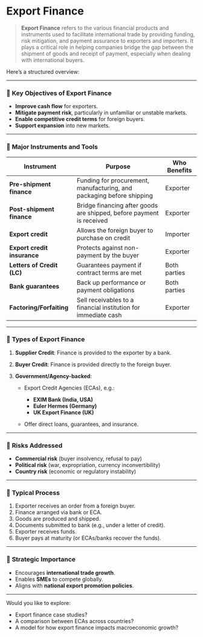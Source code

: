 # Export Finance

> **Export Finance** refers to the various financial products and instruments used to facilitate international trade by providing funding, risk mitigation, and payment assurance to exporters and importers. It plays a critical role in helping companies bridge the gap between the shipment of goods and receipt of payment, especially when dealing with international buyers.

Here’s a structured overview:

---

### 🔹 **Key Objectives of Export Finance**

* **Improve cash flow** for exporters.
* **Mitigate payment risk**, particularly in unfamiliar or unstable markets.
* **Enable competitive credit terms** for foreign buyers.
* **Support expansion** into new markets.

---

### 🔹 **Major Instruments and Tools**

| Instrument                  | Purpose                                                               | Who Benefits |
| --------------------------- | --------------------------------------------------------------------- | ------------ |
| **Pre-shipment finance**    | Funding for procurement, manufacturing, and packaging before shipping | Exporter     |
| **Post-shipment finance**   | Bridge financing after goods are shipped, before payment is received  | Exporter     |
| **Export credit**           | Allows the foreign buyer to purchase on credit                        | Importer     |
| **Export credit insurance** | Protects against non-payment by the buyer                             | Exporter     |
| **Letters of Credit (LC)**  | Guarantees payment if contract terms are met                          | Both parties |
| **Bank guarantees**         | Back up performance or payment obligations                            | Both parties |
| **Factoring/Forfaiting**    | Sell receivables to a financial institution for immediate cash        | Exporter     |

---

### 🔹 **Types of Export Finance**

1. **Supplier Credit**: Finance is provided to the exporter by a bank.
2. **Buyer Credit**: Finance is provided directly to the foreign buyer.
3. **Government/Agency-backed**:

   * Export Credit Agencies (ECAs), e.g.:

     * **EXIM Bank (India, USA)**
     * **Euler Hermes (Germany)**
     * **UK Export Finance (UK)**
   * Offer direct loans, guarantees, and insurance.

---

### 🔹 **Risks Addressed**

* **Commercial risk** (buyer insolvency, refusal to pay)
* **Political risk** (war, expropriation, currency inconvertibility)
* **Country risk** (economic or regulatory instability)

---

### 🔹 **Typical Process**

1. Exporter receives an order from a foreign buyer.
2. Finance arranged via bank or ECA.
3. Goods are produced and shipped.
4. Documents submitted to bank (e.g., under a letter of credit).
5. Exporter receives funds.
6. Buyer pays at maturity (or ECAs/banks recover the funds).

---

### 🔹 **Strategic Importance**

* Encourages **international trade growth**.
* Enables **SMEs** to compete globally.
* Aligns with **national export promotion policies**.

---

Would you like to explore:

* Export finance case studies?
* A comparison between ECAs across countries?
* A model for how export finance impacts macroeconomic growth?
